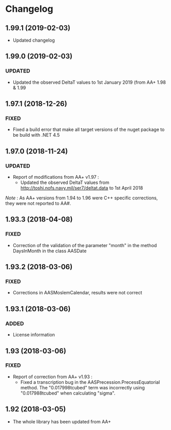 # Changelog

## 1.99.1 (2019-02-03)

- Updated changelog

## 1.99.0 (2019-02-03)

### UPDATED

- Updated the observed DeltaT values to 1st January 2019 (from AA+ 1.98 & 1.99

## 1.97.1 (2018-12-26)

### FIXED

- Fixed a build error that make all target versions of the nuget package to be build with .NET 4.5

## 1.97.0 (2018-11-24)

### UPDATED

- Report of modifications from AA+ v1.97 :
  - Updated the observed DeltaT values from http://toshi.nofs.navy.mil/ser7/deltat.data to 1st April 2018

_Note_ : As AA+ versions from 1.94 to 1.96 were C++ specific corrections, they were not reported to AA#.

## 1.93.3 (2018-04-08)

### FIXED

- Correction of the validation of the parameter "month" in the method DaysInMonth in the class AASDate

## 1.93.2 (2018-03-06)

### FIXED

- Corrections in AASMoslemCalendar, results were not correct

## 1.93.1 (2018-03-06)

### ADDED

- License information

## 1.93 (2018-03-06)

### FIXED

- Report of correction from AA+ v1.93 :
  - Fixed a transcription bug in the AASPrecession.PrecessEquatorial method. The "0.017998tcubed" term was incorrectly using "0.017988tcubed" when calculating "sigma".

## 1.92 (2018-03-05)

- The whole library has been updated from AA+